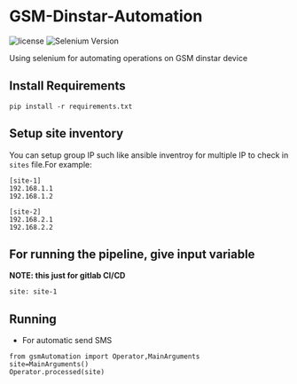 # GSM-Dinstar-Automation
![license](https://img.shields.io/github/license/mach1el/GSM-Dinstar-Automation?color=purple&logoColor=orange&style=plastic)
![Selenium Version](https://img.shields.io/badge/Selenium-ver.4.2.0-orange)

Using selenium for automating operations on GSM dinstar device

## Install Requirements
    pip install -r requirements.txt
    
## Setup site inventory
You can setup group IP such like ansible inventroy for multiple IP to check in `sites` file.For example:

    [site-1]
    192.168.1.1
    192.168.1.2
    
    [site-2]
    192.168.2.1
    192.168.2.2

## For running the pipeline, give input variable
**NOTE: this just for gitlab CI/CD**

    site: site-1
    
## Running
* For automatic send SMS
```
from gsmAutomation import Operator,MainArguments
site=MainArguments()
Operator.processed(site)
```

